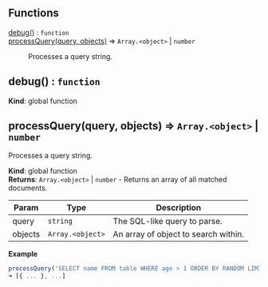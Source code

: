 ## Functions

<dl>
<dt><a href="#debug">debug()</a> : <code>function</code></dt>
<dd></dd>
<dt><a href="#processQuery">processQuery(query, objects)</a> ⇒ <code>Array.&lt;object&gt;</code> | <code>number</code></dt>
<dd><p>Processes a query string.</p>
</dd>
</dl>

<a name="debug"></a>

## debug() : <code>function</code>
**Kind**: global function  
<a name="processQuery"></a>

## processQuery(query, objects) ⇒ <code>Array.&lt;object&gt;</code> \| <code>number</code>
Processes a query string.

**Kind**: global function  
**Returns**: <code>Array.&lt;object&gt;</code> \| <code>number</code> - Returns an array of all matched documents.  

| Param | Type | Description |
| --- | --- | --- |
| query | <code>string</code> | The SQL-like query to parse. |
| objects | <code>Array.&lt;object&gt;</code> | An array of object to search within. |

**Example**  
```js
processQuery('SELECT name FROM table WHERE age > 1 ORDER BY RANDOM LIMIT 3', [{ ... }, ...]);
➜ [{ ... }, ...]
```

